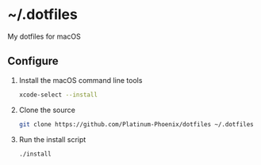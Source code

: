 # ~/.dotfiles
My dotfiles for macOS

## Configure
1. Install the macOS command line tools
    ```sh
    xcode-select --install
    ```

2. Clone the source
    ```sh
    git clone https://github.com/Platinum-Phoenix/dotfiles ~/.dotfiles
    ```

3. Run the install script
    ```sh
    ./install
    ```